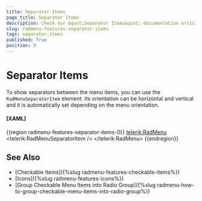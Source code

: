 ```yaml
---
title: Separator Items
page_title: Separator Items
description: Check our &quot;Separator Items&quot; documentation article for the RadMenu {{ site.framework_name }} control.
slug: radmenu-features-separator-items
tags: separator,items
published: True
position: 9
---
```


# Separator Items

To show separators between the menu items, you can use the `RadMenuSeparatorItem` element. Its orientation can be horizontal and vertical and it is automatically set depending on the menu orientation.

#### __[XAML]__
{{region radmenu-features-separator-items-0}}
	<telerik:RadMenu> 
	    <!-- other items here --> 
	    <telerik:RadMenuSeparatorItem /> 
	    <!-- other items here -->
	</telerik:RadMenu> 
{{endregion}}
 
## See Also  
 * [Checkable Items]({%slug radmenu-features-checkable-items%})  
 * [Icons]({%slug radmenu-features-icons%})
 * [Group Checkable Menu Items into Radio Group]({%slug radmenu-how-to-group-checkable-menu-items-into-radio-group%})

